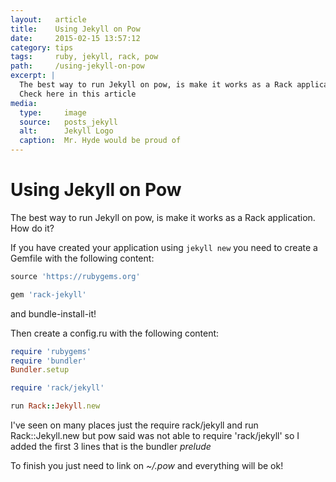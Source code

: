 ```yaml
---
layout:   article
title:    Using Jekyll on Pow
date:     2015-02-15 13:57:12
category: tips
tags:     ruby, jekyll, rack, pow
path:     /using-jekyll-on-pow
excerpt: |
  The best way to run Jekyll on pow, is make it works as a Rack application. How do it?<br />
  Check here in this article
media:
  type:     image
  source:   posts_jekyll
  alt:      Jekyll Logo
  caption:  Mr. Hyde would be proud of
---
```


# Using Jekyll on Pow

The best way to run Jekyll on pow, is make it works as a Rack application. How do it?

If you have created your application using `jekyll new` you need to create a Gemfile with the following content:

```ruby
source 'https://rubygems.org'

gem 'rack-jekyll'
```

and bundle-install-it!

Then create a config.ru with the following content:

```ruby
require 'rubygems'
require 'bundler'
Bundler.setup

require 'rack/jekyll'

run Rack::Jekyll.new
```

I've seen on many places just the require rack/jekyll and run Rack::Jekyll.new but pow said was not able to require 'rack/jekyll' so I added the first 3 lines that is the bundler _prelude_

To finish you just need to link on _~/.pow_ and everything will be ok!
